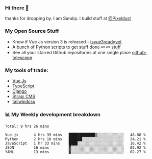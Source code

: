 ### Hi there 👋

thanks for dropping by.
I am Sandip. I build stuff at [@Pixeldust](github.com/pixeldust-in/)

###  **My Open Source Stuff**

 - Know if Vue Js version 3 is released -  [isvue3readyyet](https://github.com/sandiprb/isvue3readyyet)
 - A bunch of Python scripts to get stuff done 💤 💤 [stuff](https://github.com/sandiprb/stuff)
 - See all your starred Github repositories at one single place [github-telescope](https://github.com/sandiprb/github-telescope)



###  **My tools of trade:**
 - [Vue Js](https://github.com/vuejs/vue/)
 - [TypeScript](https://github.com/microsoft/TypeScript)
 - [Django](github.com/django/django)
 - [Strapi CMS](github.com/strapi/strapi)
 - [tailwindcss](https://github.com/tailwindlabs/tailwindcss)


###  📊 **My Weekly development breakdown**
<!--START_SECTION:waka-->
```text
Total: 9 hrs 26 mins

Vue.js       4 hrs 39 mins   ████████████▒░░░░░░░░░░░░   48.88 % 
Python       2 hrs 18 mins   ██████░░░░░░░░░░░░░░░░░░░   24.21 % 
JavaScript   1 hr 33 mins    ████░░░░░░░░░░░░░░░░░░░░░   16.42 % 
JSON         16 mins         ▓░░░░░░░░░░░░░░░░░░░░░░░░   02.92 % 
YAML         13 mins         ▓░░░░░░░░░░░░░░░░░░░░░░░░   02.27 % 
```
<!--END_SECTION:waka-->
